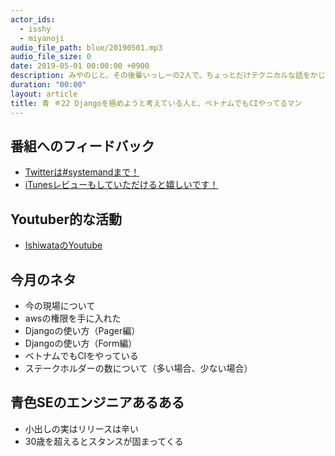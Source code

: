 ```yaml
---
actor_ids:
  - isshy
  - miyanoji
audio_file_path: blue/20190501.mp3
audio_file_size: 0
date: 2019-05-01 00:00:00 +0900
description: みやのじと、その後輩いっしーの2人で、ちょっとだけテクニカルな話をかじっちゃおう！という趣旨で始めた、systemand.onlineのサブチャンネル青です。
duration: "00:00"
layout: article
title: 青 ＃22 Djangoを極めようと考えている人と、ベトナムでもCIやってるマン
---
```

## 番組へのフィードバック
* [Twitterは#systemandまで！](https://twitter.com/search?q=%23systemand)
* [iTunesレビューもしていただけると嬉しいです！](https://itunes.apple.com/jp/podcast/systemand-online/id1205168408?mt=2)

## Youtuber的な活動
* [IshiwataのYoutube](https://www.youtube.com/channel/UC0dN6GcdwpQA-WdSfI2tmZQ)

## 今月のネタ
* 今の現場について
* awsの権限を手に入れた
* Djangoの使い方（Pager編）
* Djangoの使い方（Form編）
* ベトナムでもCIをやっている
* ステークホルダーの数について（多い場合、少ない場合）

## 青色SEのエンジニアあるある
* 小出しの実はリリースは辛い
* 30歳を超えるとスタンスが固まってくる

